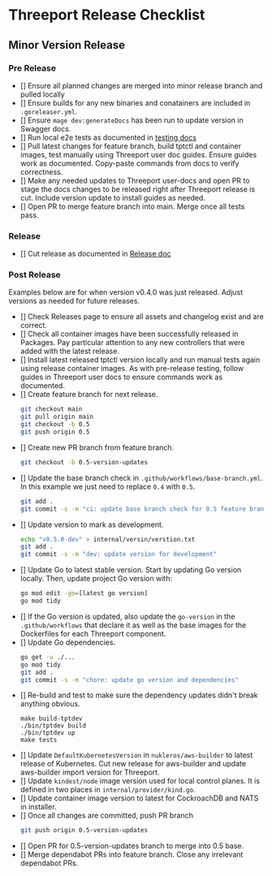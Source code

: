 # Threeport Release Checklist

## Minor Version Release

### Pre Release

- [] Ensure all planned changes are merged into minor release branch and pulled
  locally
- [] Ensure builds for any new binaries and conatainers are included in
  `.goreleaser.yml`.
- [] Ensure `mage dev:generateDocs` has been run to update version in Swagger
  docs.
- [] Run local e2e tests as documented in [testing docs](testing.md)
- [] Pull latest changes for feature branch, build tptctl and container images,
  test manually using Threeport user doc guides.  Ensure guides work as
  documented.  Copy-paste commands from docs to verify correctness.
- [] Make any needed updates to Threeport user-docs and open PR to stage the
  docs changes to be released right after Threeport release is cut.  Include
  version update to install guides as needed.
- [] Open PR to merge feature branch into main.  Merge once all tests pass.

### Release

- [] Cut release as documented in [Release doc](release.md)

### Post Release

Examples below are for when version v0.4.0 was just released.  Adjust
versions as needed for future releases.

- [] Check Releases page to ensure all assets and changelog exist and are
  correct.
- [] Check all container images have been successfully released in Packages.
  Pay particular attention to any new controllers that were added with the
  latest release.
- [] Install latest released tptctl version locally and run manual tests again
  using release container images.  As with pre-release testing, follow guides in
  Threeport user docs to ensure commands work as documented.
- [] Create feature branch for next release.
  ```bash
  git checkout main
  git pull origin main
  git checkout -b 0.5
  git push origin 0.5
  ```
- [] Create new PR branch from feature branch.
  ```bash
  git checkout -b 0.5-version-updates
  ```
- [] Update the base branch check in `.github/workflows/base-branch.yml`.  In this
  example we just need to replace `0.4` with `0.5`.
  ```bash
  git add .
  git commit -s -m "ci: update base branch check for 0.5 feature branch"
  ```
- [] Update version to mark as development.
  ```bash
  echo "v0.5.0-dev" > internal/versin/verstion.txt
  git add .
  git commit -s -m "dev: update version for development"
  ```
- [] Update Go to latest stable version.  Start by updating Go version locally.  Then,
  update project Go version with:
  ```bash
  go mod edit -go=[latest go version]
  go mod tidy
  ```
- [] If the Go version is updated, also update the `go-version` in the `.github/workflows`
  that declare it as well as the base images for the Dockerfiles for each
  Threeport component.
- [] Update Go dependencies.
  ```bash
  go get -u ./...
  go mod tidy
  git add .
  git commit -s -m "chore: update go version and dependencies"
  ```
- [] Re-build and test to make sure the dependency updates didn't break
  anything obvious.
  ```
  make build-tptdev
  ./bin/tptdev build
  ./bin/tptdev up
  make tests
  ```
- [] Update `DefaultKubernetesVersion` in `nukleros/aws-builder` to latest
  release of Kubernetes.  Cut new release for aws-builder and update aws-builder
  import version for Threeport.
- [] Update `kindest/node` image version used for local control planes.  It is defined in two
  places in `internal/provider/kind.go`.
- [] Update container image version to latest for CockroachDB and NATS in
  installer.
- [] Once all changes are committed, push PR branch
  ```bash
  git push origin 0.5-version-updates
  ```
- [] Open PR for 0.5-version-updates branch to merge into 0.5 base.
- [] Merge dependabot PRs into feature branch.  Close any irrelevant dependabot
  PRs.

